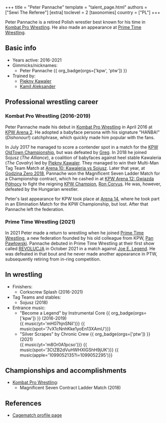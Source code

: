 +++
title = "Peter Pannache"
template = "talent_page.html"
authors = ["Sewi The Referee"]
[extra]
toclevel = 2
[taxonomies]
country = ["PL"]
+++

Peter Pannache is a retired Polish wrestler best known for his time in [Kombat Pro Wrestling](@/o/kpw.md). He also made an appearance at [Prime Time Wrestling](@/o/ptw.md).

## Basic info

* Years active: 2016-2021
* Gimmicks/nicknames:
  - Peter Pannache {{ org_badge(orgs=['kpw', 'ptw']) }}
* Trained by:
  - [Piękny Kawaler](@/w/piekny-kawaler.md)
  - [Kamil Aleksander](@/w/kamil-aleksander.md)

## Professional wrestling career

### Kombat Pro Wrestling (2016-2019)

Peter Pannache made his debut in [Kombat Pro Wrestling](@/o/kpw.md) in April 2016 at [KPW Arena 2](@/e/kpw/2016-04-30-kpw-arena-2.md). He adopted a babyface persona with his signature "HAŃBA!" (_Dishonour!_) catchphrase, which quickly made him popular with the fans.

In July 2017 he managed to score a contender spot in a match for the [KPW OldTown Championship](@/c/kpw-old-town-championship.md), but was defeated by [Greg](@/w/greg.md). In 2018 he joined Sojusz (_The Alliance_), a coalition of babyfaces against heel stable Kawaleria (_The Cavalry_) led by [Piękny Kawaler](@/w/piekny-kawaler.md). They managed to win their Multi-Man Tag Team Match at [Arena 10: Kawaleria vs Sojusz](@/e/kpw/2018-05-26-kpw-arena-x.md).
Later that year, at [Godzina Zero 2018](@/e/kpw/2018-08-11-kpw-godzina-zero-2018.md), Pannache won the Magnificent Seven Ladder Match for a Championship contract, which he cashed in at [KPW Arena 12: Gwiazda Północy](@/e/kpw/2019-01-19-kpw-arena-12.md) to fight the reigning [KPW Champion](@/c/kpw-championship.md), [Ron Corvus](@/w/ron-corvus.md). He was, however, defeated by the Hungarian wrestler.

Peter's last appearance for KPW took place at [Arena 14](@/e/kpw/2019-06-15-kpw-arena-14.md), where he took part in an Elimination Match for the KPW Championship, but lost. After that Pannache left the federation.

### Prime Time Wrestling (2021)

In 2021 Peter made a return to wrestling when he joined [Prime Time Wrestling](@/o/ptw.md), a new federation founded by his old colleague from KPW, [Pan Pawłowski](@/w/pan-pawlowski.md). Pannache debuted in Prime Time Wrestling at their first show called [REVOLUCJA](@/e/ptw/2021-10-09-ptw-1-revolucja.md) in October 2021 in a match against [Joe E. Legend](@/w/joe-legend.md). He was defeated in that bout and he never made another appearance in PTW, subsequently retiring from in-ring competition.

## In wrestling

* Finishers:
  - Corkscrew Splash (2016-2021)
* Tag Teams and stables:
  - Sojusz (2018)
* Entrance music:
  - "Become a Legend" by Instrumental Core
    {{ org_badge(orgs=['kpw']) }} (2016-2019) <br>
    {{ music(yt='mH07hjnSNiI')}}
    {{ music(spot='7vX1cNnhKke1yoEn13XAmU')}}
  - "Silver Scrapes" by Chronic Crew
    {{ org_badge(orgs=['ptw']) }} (2021) <br>
    {{ music(yt='m8Or0A1pcso')}}
    {{ music(spot='3CtZB2dVuHWHXIGShH9jUK')}}
    {{ music(apple='1099052135?i=1099052295')}}

## Championships and accomplishments

* [Kombat Pro Wrestling](@/o/kpw.md):
  - Magnificent Seven Contract Ladder Match (2018)

## References

* [Cagematch profile page](https://www.cagematch.net/?id=2&nr=19663)
